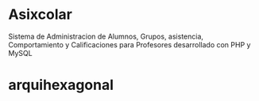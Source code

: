 # Asixcolar
Sistema de Administracion de Alumnos, Grupos, asistencia, Comportamiento y Calificaciones para Profesores desarrollado con PHP y MySQL
# arquihexagonal
